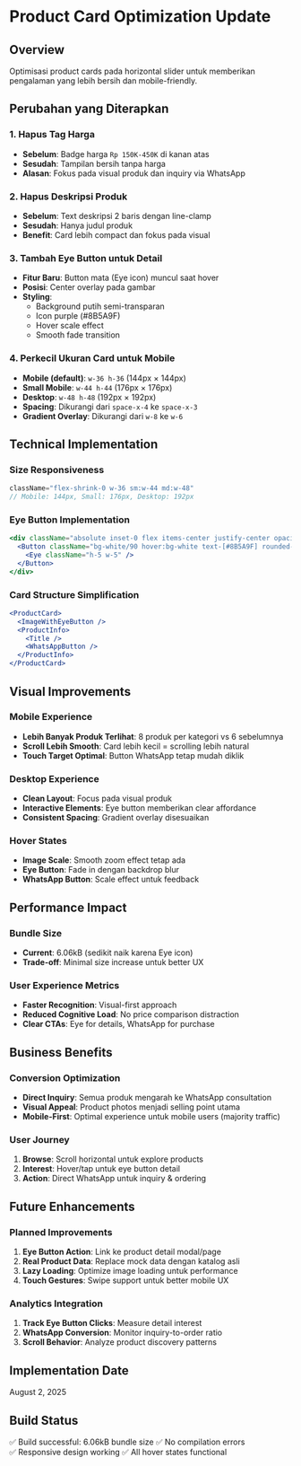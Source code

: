 # Product Card Optimization Update

## Overview
Optimisasi product cards pada horizontal slider untuk memberikan pengalaman yang lebih bersih dan mobile-friendly.

## Perubahan yang Diterapkan

### 1. Hapus Tag Harga
- **Sebelum**: Badge harga `Rp 150K-450K` di kanan atas
- **Sesudah**: Tampilan bersih tanpa harga
- **Alasan**: Fokus pada visual produk dan inquiry via WhatsApp

### 2. Hapus Deskripsi Produk
- **Sebelum**: Text deskripsi 2 baris dengan line-clamp
- **Sesudah**: Hanya judul produk
- **Benefit**: Card lebih compact dan fokus pada visual

### 3. Tambah Eye Button untuk Detail
- **Fitur Baru**: Button mata (Eye icon) muncul saat hover
- **Posisi**: Center overlay pada gambar
- **Styling**: 
  - Background putih semi-transparan
  - Icon purple (#8B5A9F)
  - Hover scale effect
  - Smooth fade transition

### 4. Perkecil Ukuran Card untuk Mobile
- **Mobile (default)**: `w-36 h-36` (144px × 144px)
- **Small Mobile**: `w-44 h-44` (176px × 176px) 
- **Desktop**: `w-48 h-48` (192px × 192px)
- **Spacing**: Dikurangi dari `space-x-4` ke `space-x-3`
- **Gradient Overlay**: Dikurangi dari `w-8` ke `w-6`

## Technical Implementation

### Size Responsiveness
```jsx
className="flex-shrink-0 w-36 sm:w-44 md:w-48"
// Mobile: 144px, Small: 176px, Desktop: 192px
```

### Eye Button Implementation
```jsx
<div className="absolute inset-0 flex items-center justify-center opacity-0 group-hover:opacity-100 transition-opacity duration-300 bg-black/20">
  <Button className="bg-white/90 hover:bg-white text-[#8B5A9F] rounded-full w-10 h-10 p-0">
    <Eye className="h-5 w-5" />
  </Button>
</div>
```

### Card Structure Simplification
```jsx
<ProductCard>
  <ImageWithEyeButton />
  <ProductInfo>
    <Title />
    <WhatsAppButton />
  </ProductInfo>
</ProductCard>
```

## Visual Improvements

### Mobile Experience
- **Lebih Banyak Produk Terlihat**: 8 produk per kategori vs 6 sebelumnya
- **Scroll Lebih Smooth**: Card lebih kecil = scrolling lebih natural
- **Touch Target Optimal**: Button WhatsApp tetap mudah diklik

### Desktop Experience  
- **Clean Layout**: Focus pada visual produk
- **Interactive Elements**: Eye button memberikan clear affordance
- **Consistent Spacing**: Gradient overlay disesuaikan

### Hover States
- **Image Scale**: Smooth zoom effect tetap ada
- **Eye Button**: Fade in dengan backdrop blur
- **WhatsApp Button**: Scale effect untuk feedback

## Performance Impact

### Bundle Size
- **Current**: 6.06kB (sedikit naik karena Eye icon)
- **Trade-off**: Minimal size increase untuk better UX

### User Experience Metrics
- **Faster Recognition**: Visual-first approach
- **Reduced Cognitive Load**: No price comparison distraction  
- **Clear CTAs**: Eye for details, WhatsApp for purchase

## Business Benefits

### Conversion Optimization
- **Direct Inquiry**: Semua produk mengarah ke WhatsApp consultation
- **Visual Appeal**: Product photos menjadi selling point utama
- **Mobile-First**: Optimal experience untuk mobile users (majority traffic)

### User Journey
1. **Browse**: Scroll horizontal untuk explore products
2. **Interest**: Hover/tap untuk eye button detail
3. **Action**: Direct WhatsApp untuk inquiry & ordering

## Future Enhancements

### Planned Improvements
1. **Eye Button Action**: Link ke product detail modal/page
2. **Real Product Data**: Replace mock data dengan katalog asli
3. **Lazy Loading**: Optimize image loading untuk performance
4. **Touch Gestures**: Swipe support untuk better mobile UX

### Analytics Integration
1. **Track Eye Button Clicks**: Measure detail interest
2. **WhatsApp Conversion**: Monitor inquiry-to-order ratio
3. **Scroll Behavior**: Analyze product discovery patterns

## Implementation Date
August 2, 2025

## Build Status
✅ Build successful: 6.06kB bundle size
✅ No compilation errors  
✅ Responsive design working
✅ All hover states functional
